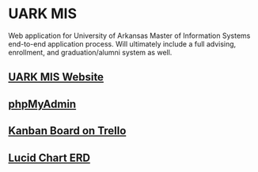 # UARK MIS
Web application for University of Arkansas Master of Information Systems end-to-end application process. Will ultimately include a full advising, enrollment, and graduation/alumni system as well.

## [UARK MIS Website](https://www.uark.us/)

## [phpMyAdmin](https://www.uark.us/phpmyadmin/)

## [Kanban Board on Trello](https://trello.com/b/kZ0XonvQ/maintenance-project)

## [Lucid Chart ERD](https://www.lucidchart.com/documents/edit/96ca7a6d-3023-42ea-927e-7d43fdfb416c)
